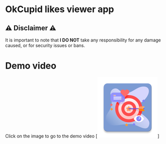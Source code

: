 # OkCupid likes viewer app

## ⚠️ Disclaimer ⚠️

It is important to note that **I DO NOT** take any responsibility for any damage caused, or for
security issues or bans.

# Demo video

Click on the image to go to the demo video
[![Watch the video](/app/src/main/res/mipmap-xxxhdpi/ic_launcher.png)]